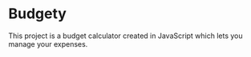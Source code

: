 # Budgety
 This project is a budget calculator created in JavaScript which lets you manage your expenses.
